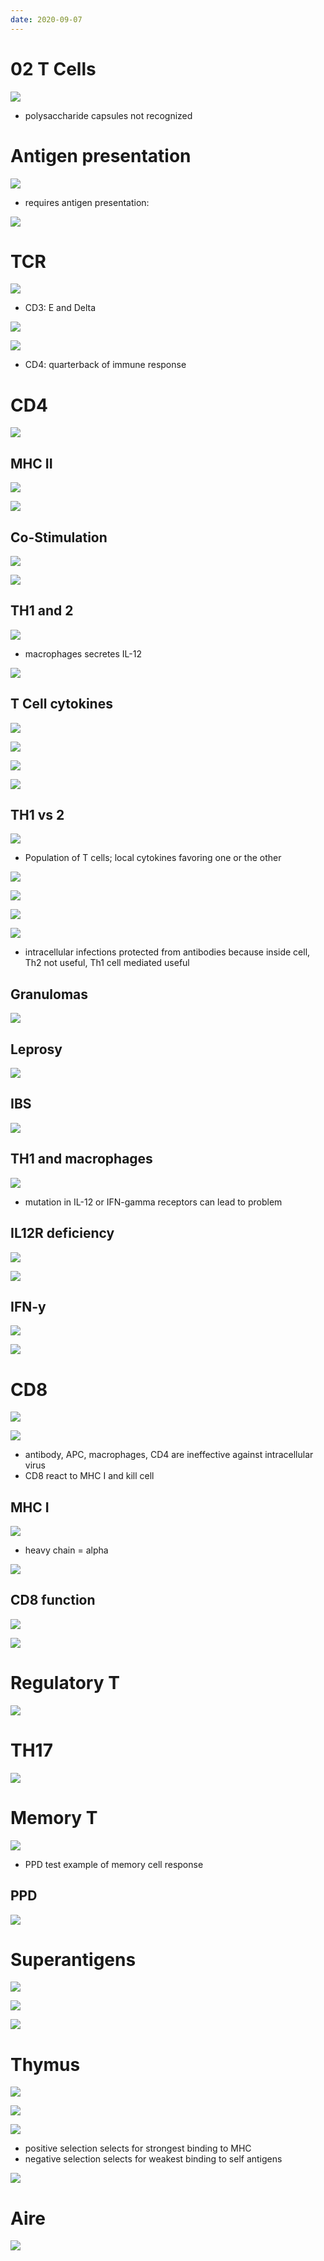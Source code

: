 ```yaml
---
date: 2020-09-07
---
```


# 02 T Cells

<!-- What is naive and mature T cell. What do T cells recognize -->

![](https://i.imgur.com/QPFPgBg.jpg)

- polysaccharide capsules not recognized

# Antigen presentation

<!-- T cell activation requires what process -->

![](https://i.imgur.com/aGyp9vD.jpg)

- requires antigen presentation:

![](https://i.imgur.com/q4mgB2U.jpg)

# TCR

<!-- TCR structures -->

![](https://i.imgur.com/oy8QKS4.jpg)

- CD3: E and Delta

<!-- TCR formed how -->

![](https://i.imgur.com/J7DVDV6.jpg)

<!-- 2 types of T cells. What do they do -->

![](https://i.imgur.com/v2dcRTI.jpg)

- CD4: quarterback of immune response

# CD4

<!-- CD 4 activated how. Examples of APC -->

![](https://i.imgur.com/qJboRyM.jpg)

## MHC II

<!-- MHC II structures, binds what, expressed where. How is it placed on cell surface -->

![](https://i.imgur.com/ttzig15.jpg)

![](https://i.imgur.com/PVIX3dQ.jpg)

## Co-Stimulation

<!-- What is co stimulation. How does it happen -->

![](https://i.imgur.com/C4NNwtE.jpg)

<!-- Activated CD4 T cell does what -->

![](https://i.imgur.com/pFONOGv.jpg)

## TH1 and 2

<!-- 2 subtypes of CD4 T cells. Their functions -->

![](https://i.imgur.com/1HIhrDn.jpg)

- macrophages secretes IL-12

![](https://i.imgur.com/fVVdQcE.jpg)

## T Cell cytokines

<!-- TH1 cytokines. Their functions -->

![](https://i.imgur.com/hM3cFtc.jpg)

![](https://i.imgur.com/fVVdQcE.jpg)

<!-- Th2 cytokines. Their functions -->

![](https://i.imgur.com/k0YBqAT.jpg)

![](https://i.imgur.com/fVVdQcE.jpg)

## TH1 vs 2

<!-- TH1 vs 2 production -->

![](https://i.imgur.com/1qJO1NN.jpg)

- Population of T cells; local cytokines favoring one or the other

![](https://i.imgur.com/fVVdQcE.jpg)

<!-- Cell immunity activation overall from APC to TH1/2 -->

![](https://i.imgur.com/fVVdQcE.jpg)

![](https://i.imgur.com/olJjyTa.jpg)

<!-- Th1 vs 2 infection. What 2 infections are Th1 important for -->

![](https://i.imgur.com/zd8a1qN.jpg)

- intracellular infections protected from antibodies because inside cell, Th2 not useful, Th1 cell mediated useful

## Granulomas

<!-- Which T cells are responsible for granulomas. How -->

![](https://i.imgur.com/nvuytyg.jpg)

## Leprosy

<!-- 2 types of leprosy and pathogenesis of each type -->

![](https://i.imgur.com/fVex4ld.jpg)

## IBS

<!-- 2 types of IBS and how they relate to T cell -->

![](https://i.imgur.com/9mw9rXt.jpg)

## TH1 and macrophages

<!-- TH1 and macrophage activation. What 2 problems can happen -->

![](https://i.imgur.com/nmzxPBO.jpg)

- mutation in IL-12 or IFN-gamma receptors can lead to problem

## IL12R deficiency

<!-- IL12R deficiency pathogenesis, immune system result, infections, treatment -->

![](https://i.imgur.com/nmzxPBO.jpg)

![](https://i.imgur.com/Tq7vC1M.jpg)

## IFN-y

<!-- IFN-y R deficiency pathogenesis, infections, treatment -->

![](https://i.imgur.com/nmzxPBO.jpg)

![](https://i.imgur.com/Xk4oZuR.jpg)

# CD8

<!-- CD8 T cell function. What cells have MHC I. What cells don't. Why is CD8 important -->

![](https://i.imgur.com/vxLr5mL.jpg)

![](https://i.imgur.com/72xUD9F.jpg)

- antibody, APC, macrophages, CD4 are ineffective against intracellular virus
- CD8 react to MHC I and kill cell

## MHC I

<!-- MHC I structure -->

![](https://i.imgur.com/XGF4xER.jpg)

- heavy chain = alpha

<!-- CD8 activation, how -->

![](https://i.imgur.com/LhZdhCh.jpg)

## CD8 function

<!-- 4 ways that CD8 kill cells -->

![](https://i.imgur.com/hA5qN9f.jpg)

![](https://i.imgur.com/UDQX7D3.jpg)

# Regulatory T

<!-- Regulatory T cells function, marker, CD's, cytokines -->

![](https://i.imgur.com/OoEvLkP.jpg)

# TH17

<!-- TH17 function, is it CD4 or 8, cytokines, deficiency result in what kind of problems -->

![](https://i.imgur.com/5jPwWkj.jpg)

# Memory T

<!-- What are memory cells and function. Example of memory T cell response -->

![](https://i.imgur.com/n1cwJem.jpg)

- PPD test example of memory cell response

## PPD

<!-- PPD test cellular response. What kind of hyeprsensitivity -->

![](https://i.imgur.com/aWjpGc0.jpg)

# Superantigens

<!-- superantigens and how they work. 2 examples -->

![](https://i.imgur.com/0ijb7Fi.jpg)

![](https://i.imgur.com/xDrxQEI.jpg)

![](https://i.imgur.com/LsLZ5L3.jpg)

# Thymus

<!-- T cell maturation happens where. What happens when they maturate -->

![](https://i.imgur.com/uOTSMzT.jpg)

![](https://i.imgur.com/NNcQ3nV.jpg)

<!-- what happens in cortex and medulla of thymus -->

![](https://i.imgur.com/DTWHk4t.jpg)

- positive selection selects for strongest binding to MHC
- negative selection selects for weakest binding to self antigens

<!-- T cell receptor and CD changes in different areas of thymus -->

![](https://i.imgur.com/mHDm7a3.jpg)

# Aire

<!-- AIRE genes are. Mutation symptoms -->

![](https://i.imgur.com/lDuvkKS.jpg)
